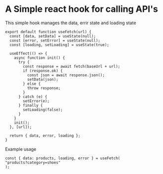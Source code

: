 # A Simple react hook for calling API's

This simple hook manages the data, errir state and loading state

```
export default function useFetch(url) {
  const [data, setData] = useState(null);
  const [error, setError] = useState(null);
  const [loading, setLoading] = useState(true);

  useEffect(() => {
    async function init() {
      try {
        const response = await fetch(baseUrl + url);
        if (response.ok) {
          const json = await response.json();
          setData(json);
        } else {
          throw response;
        }
      } catch (e) {
        setError(e);
      } finally {
        setLoading(false);
      }
    }
    init();
  }, [url]);

  return { data, error, loading };
}
```

Example usage

```
const { data: products, loading, error } = useFetch(
"products?category=shoes"
);
```
